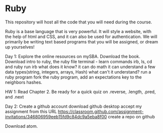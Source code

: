 # Ruby
This repository will host all the code that you will need during the course.

Ruby is a base language that is very powerful. It will style a website, with the help of html and CSS, and it can also be used for authentication. We will primarily be writing text based programs that you will be assigned, or dream up yourselves!

Day 1:
Explore the online resources on mySBA. 
Download the book.
Download intro to ruby, the ruby file
terminal - learn commands irb, ls, cd and ruby
run irb
  what does it know?
    it can do math
    it can understand a few data types(string, integers, arrays, Hash)
    what can't it understand?
run a ruby program
  fork the ruby program, add an expectations key to the neighbors hashes.


HW 1:
Read Chapter 2. Be ready for a quick quiz on .reverse, .length, .pred, and .next

Day 2:
Create a github account
download github desktop
accept my assignment from this URL
https://classroom.github.com/assignment-invitations/346806959eeb15fd9c84dc9a5eba8f00
create a repo on github


Download atom.

